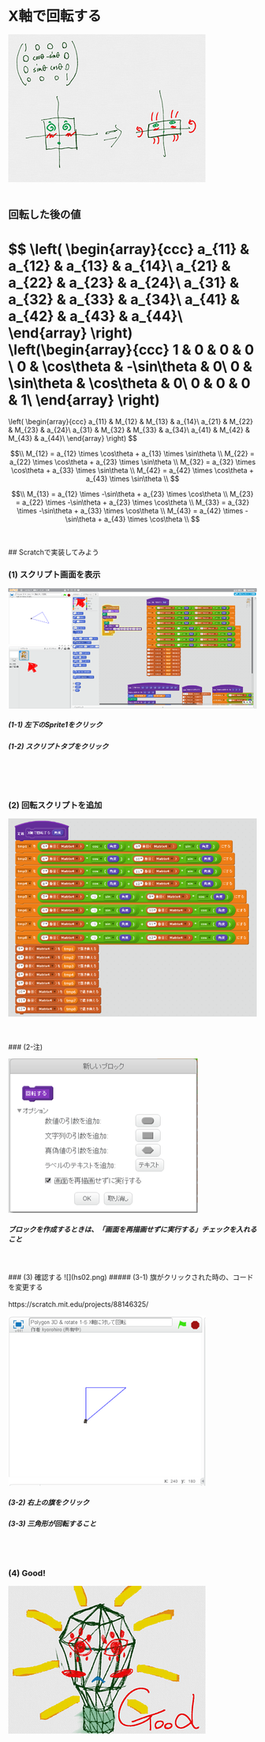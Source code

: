 # X軸で回転する

![](about.png)
<br>
<br>


## 回転した後の値
$$ 
\left(
  \begin{array}{ccc}
    a_{11} & a_{12} & a_{13} & a_{14}\\
    a_{21} & a_{22} & a_{23} & a_{24}\\
    a_{31} & a_{32} & a_{33} & a_{34}\\
    a_{41} & a_{42} & a_{43} & a_{44}\\
  \end{array}
\right)
\left(\begin{array}{ccc}
1 & 0 & 0 & 0 \\
0 & \cos\theta & -\sin\theta & 0\\
0 & \sin\theta & \cos\theta & 0\\
0 & 0 & 0 & 1\\
\end{array}
\right)
=
\left(
  \begin{array}{ccc}
    a_{11} & M_{12} & M_{13} & a_{14}\\
    a_{21} & M_{22} & M_{23} & a_{24}\\
    a_{31} & M_{32} & M_{33} & a_{34}\\
    a_{41} & M_{42} & M_{43} & a_{44}\\
  \end{array}
\right)
$$

$$\\
M_{12} = a_{12} \times \cos\theta + a_{13} \times \sin\theta \\
M_{22} = a_{22} \times \cos\theta + a_{23} \times \sin\theta \\
M_{32} = a_{32} \times \cos\theta + a_{33} \times \sin\theta \\
M_{42} = a_{42} \times \cos\theta + a_{43} \times \sin\theta \\
$$

$$\\
M_{13} = a_{12} \times -\sin\theta + a_{23} \times \cos\theta \\
M_{23} = a_{22} \times -\sin\theta + a_{23} \times \cos\theta \\
M_{33} = a_{32} \times -\sin\theta + a_{33} \times \cos\theta \\
M_{43} = a_{42} \times -\sin\theta + a_{43} \times \cos\theta \\
$$

<br>
<br>
## Scratchで実装してみよう

### (1) スクリプト画面を表示
![](h001.png)
##### (1-1) 左下のSprite1をクリック
##### (1-2) スクリプトタブをクリック

<br>
<br>
<br>

### (2) 回転スクリプトを追加
![](hs01.png)

<br>
<br>
### (2-注) 

![](hs01_opt1.png)
##### ブロックを作成するときは、「画面を再描画せずに実行する」チェックを入れること

<br>
<br>
### (3) 確認する
![](hs02.png)
##### (3-1) 旗がクリックされた時の、コードを変更する

<br>
<br>
https://scratch.mit.edu/projects/88146325/

![](hc01.png)

##### (3-2) 右上の旗をクリック
##### (3-3) 三角形が回転すること

<br>
<br>

### (4) Good!
![](../good.png)



